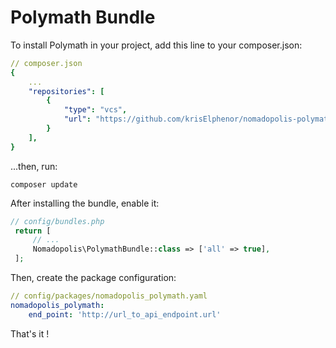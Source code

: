 **Polymath Bundle**
===========================================

To install Polymath in your project, add this line to your composer.json:

```yaml
// composer.json
{
    ...
    "repositories": [
        {
            "type": "vcs",
            "url": "https://github.com/krisElphenor/nomadopolis-polymath-bundle"
        }
    ],
}
``` 

...then, run:

```console
composer update
```

After installing the bundle, enable it:

```php
// config/bundles.php
 return [
     // ...
     Nomadopolis\PolymathBundle::class => ['all' => true],
 ];
``` 

Then, create the package configuration:

```yaml
// config/packages/nomadopolis_polymath.yaml
nomadopolis_polymath:
    end_point: 'http://url_to_api_endpoint.url'
``` 

That's it !